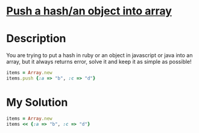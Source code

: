 # [Push a hash/an object into array](https://www.codewars.com/kata/527b3cd0492b6b15250060af)

# Description
You are trying to put a hash in ruby or an object in javascript or java into an array, but it always returns error, 
solve it and keep it as simple as possible!

```ruby
items = Array.new
items.push {:a => "b", :c => "d"}
```

# My Solution
```ruby
items = Array.new
items << {:a => "b", :c => "d"}
```
